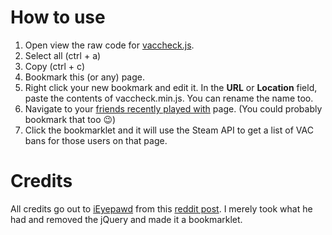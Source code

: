 # How to use

1. Open view the raw code for [vaccheck.js](https://raw.githubusercontent.com/MrHayato/VacBanChecker/master/vaccheck.js).
2. Select all (ctrl + a)
3. Copy (ctrl + c)
4. Bookmark this (or any) page.
5. Right click your new bookmark and edit it. In the **URL** or **Location** field, paste the contents of vaccheck.min.js. You can rename the name too.
6. Navigate to your [friends recently played with](http://steamcommunity.com/my/friends/coplay) page. (You could probably bookmark that too :wink:)
7. Click the bookmarklet and it will use the Steam API to get a list of VAC bans for those users on that page.

# Credits

All credits go out to [iEyepawd](http://www.reddit.com/user/iEyepawd) from this [reddit post](http://www.reddit.com/r/GlobalOffensive/comments/348292/i_made_a_userscript_to_easily_show_vac_bans_on/). I merely took what he had and removed the jQuery and made it a bookmarklet.
